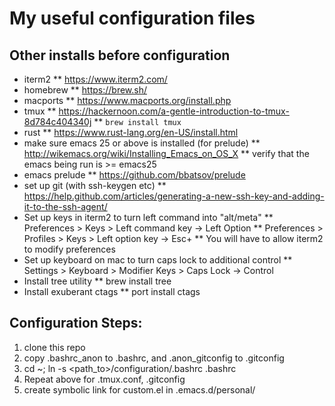 # My useful configuration files

## Other installs before configuration
* iterm2
** https://www.iterm2.com/
* homebrew
** https://brew.sh/
* macports
** https://www.macports.org/install.php
* tmux
** https://hackernoon.com/a-gentle-introduction-to-tmux-8d784c404340j
** `brew install tmux`
* rust
** https://www.rust-lang.org/en-US/install.html
* make sure emacs 25 or above is installed (for prelude)
** http://wikemacs.org/wiki/Installing_Emacs_on_OS_X
** verify that the emacs being run is >= emacs25
* emacs prelude
** https://github.com/bbatsov/prelude
* set up git (with ssh-keygen etc)
** https://help.github.com/articles/generating-a-new-ssh-key-and-adding-it-to-the-ssh-agent/
* Set up keys in iterm2 to turn left command into "alt/meta"
** Preferences > Keys > Left command key -> Left Option
** Preferences > Profiles > Keys > Left option key -> Esc+
** You will have to allow iterm2 to modify preferences
* Set up keyboard on mac to turn caps lock to additional control
** Settings > Keyboard > Modifier Keys > Caps Lock -> Control
* Install tree utility
** brew install tree
* Install exuberant ctags
** port install ctags

## Configuration Steps:
1. clone this repo
2. copy .bashrc_anon to .bashrc, and .anon_gitconfig to .gitconfig
3. cd ~; ln -s <path_to>/configuration/.bashrc .bashrc
4. Repeat above for .tmux.conf, .gitconfig
5. create symbolic link for custom.el in .emacs.d/personal/
